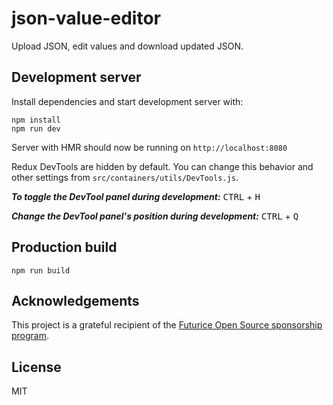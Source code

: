 # json-value-editor

Upload JSON, edit values and download updated JSON.

## Development server

Install dependencies and start development server with:

```
npm install
npm run dev
```

Server with HMR should now be running on `http://localhost:8080`

Redux DevTools are hidden by default. You can change this behavior and other settings from `src/containers/utils/DevTools.js`.

***To toggle the DevTool panel during development:***
<kbd>CTRL</kbd> + <kbd>H</kbd>

***Change the DevTool panel's position during development:***
<kbd>CTRL</kbd> + <kbd>Q</kbd>

## Production build

```
npm run build
```

## Acknowledgements

This project is a grateful recipient of the [Futurice Open Source sponsorship program](http://futurice.com/blog/sponsoring-free-time-open-source-activities).

## License

MIT
